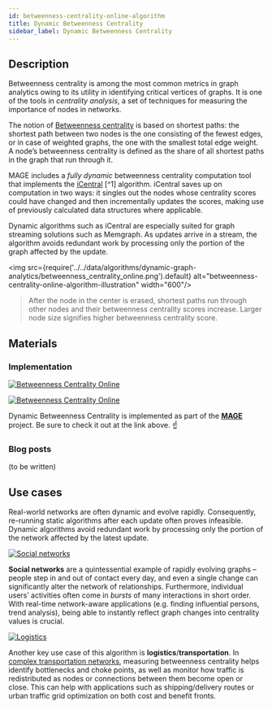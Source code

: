 ```yaml
---
id: betweenness-centrality-online-algorithm
title: Dynamic Betweenness Centrality
sidebar_label: Dynamic Betweenness Centrality
---
```


## Description

Betweenness centrality is among the most common metrics in graph analytics owing to its utility in 
identifying critical vertices of graphs. It is one of the tools in *centrality analysis*, a set of techniques 
for measuring the importance of nodes in networks.

The notion of [Betweenness centrality](https://en.wikipedia.org/wiki/Betweenness_centrality) is based on 
shortest paths: the shortest path between two nodes is the one consisting of the fewest edges, or in case of weighted 
graphs, the one with the smallest total edge weight. A node’s betweenness centrality is defined as the share of 
all shortest paths in the graph that run through it.

MAGE includes a *fully dynamic* betweenness centrality computation tool that implements the 
[iCentral](https://repository.kaust.edu.sa/bitstream/handle/10754/625935/08070346.pdf) [^1]
algorithm. iCentral saves up on computation 
in two ways: it singles out the nodes whose centrality scores could have changed and then incrementally updates 
the scores, making use of previously calculated data structures where applicable.

Dynamic algorithms such as iCentral are especially suited for graph streaming
solutions such as Memgraph. As updates arrive in a stream, the algorithm avoids redundant
work by processing only the portion of the graph affected by the update.

<img src={require('../../data/algorithms/dynamic-graph-analytics/betweenness_centrality_online.png').default} alt="betweenness-centrality-online-algorithm-illustration" width="600"/>

> After the node in the center is erased, shortest paths run through other nodes and their betweenness centrality scores
> increase. Larger node size signifies higher betweenness centrality score.

## Materials

### Implementation

[![Betweenness
Centrality Online](https://img.shields.io/badge/Betweenness_Centrality_Online-Implementation-FB6E00?style=for-the-badge&logo=github&logoColor=white)](https://github.com/memgraph/mage/blob/main/cpp/betweenness_centrality_module/betweenness_centrality_module.cpp)

[![Betweenness
Centrality Online](https://img.shields.io/badge/Betweenness_Centrality_Online-Documentation-FCC624?style=for-the-badge&logo=cplusplus&logoColor=white)](/mage/query-modules/cpp/betweenness-centrality-online)

Dynamic Betweenness Centrality is implemented as part of the
[**MAGE**](https://github.com/memgraph/mage) project. Be sure to check it out at
the link above. :point_up:

### Blog posts

(to be written)

## Use cases

Real-world networks are often dynamic and evolve rapidly. Consequently, re-running static algorithms 
after each update often proves infeasible. Dynamic algorithms avoid redundant work by processing only 
the portion of the network affected by the latest update.

[![Social
networks](https://img.shields.io/badge/Social_Networks-Application-8A477F?style=for-the-badge)](/use-cases/social-media.md)

**Social networks** are a quintessential example of rapidly evolving graphs – people step in and out
of contact every day, and even a single change can significantly alter the network of relationships.
Furthermore, individual users’ activities often come in *bursts* of many interactions in short order.
With real-time network-aware applications (e.g. finding influential persons, trend analysis), being able to
instantly reflect graph changes into centrality values is crucial.

[![Logistics](https://img.shields.io/badge/Logistics-Application-8A477F?style=for-the-badge)](/use-cases/transportation.md)

Another key use case of this algorithm is **logistics**/**transportation**. In 
[complex transportation networks](https://www.hindawi.com/journals/jat/2019/9024745/),
measuring betweenness centrality helps identify bottlenecks and choke points, as well as monitor
how traffic is redistributed as nodes or connections between them become open or close.
This can help with applications such as shipping/delivery routes or urban traffic grid optimization
on both cost and benefit fronts.
